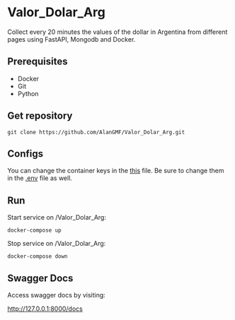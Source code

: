 # Valor_Dolar_Arg

Collect every 20 minutes the values of the dollar in Argentina from different pages using FastAPI, Mongodb and Docker.

## Prerequisites
* Docker
* Git
* Python

## Get repository
```
git clone https://github.com/AlanGMF/Valor_Dolar_Arg.git
```
## Configs
You can change the container keys in the [this](https://github.com/AlanGMF/Valor_Dolar_Arg/blob/main/docker-compose.yml) file. Be sure to change them in the [.env](https://github.com/AlanGMF/Valor_Dolar_Arg/blob/main/app/.env) file as well.
## Run
  Start service on /Valor_Dolar_Arg:
  ```
  docker-compose up
  ```
  Stop service on /Valor_Dolar_Arg:
  ```
  docker-compose down
  ```
  
## Swagger Docs

  Access swagger docs by visiting:
  
  http://127.0.0.1:8000/docs
